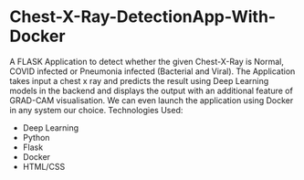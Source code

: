 # Chest-X-Ray-DetectionApp-With-Docker
A FLASK Application to detect whether the given Chest-X-Ray is Normal, COVID infected or Pneumonia infected (Bacterial and Viral). The Application takes input a chest x ray and predicts the result using Deep Learning models in the backend and displays the output with an additional feature of GRAD-CAM visualisation. 
We can even launch the application using Docker in any system our choice.
Technologies Used:
- Deep Learning
- Python
- Flask
- Docker
- HTML/CSS

